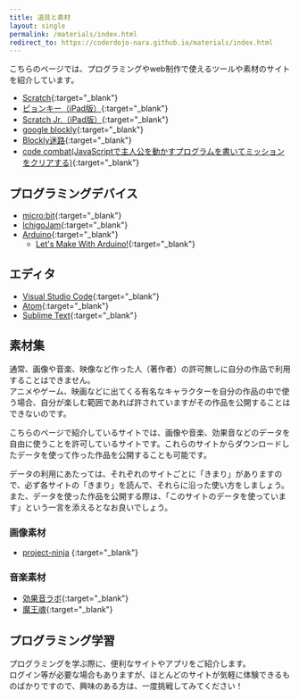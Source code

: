 ```yaml
---
title: 道具と素材
layout: single
permalink: /materials/index.html
redirect_to: https://coderdojo-nara.github.io/materials/index.html
---
```

こちらのページでは、プログラミングやweb制作で使えるツールや素材のサイトを紹介しています。

- [Scratch](http://scratch.mit.edu){:target="_blank"}
- [ピョンキー（iPad版）](https://itunes.apple.com/jp/app/pyonki/id905012686?mt=8){:target="_blank"}
- [Scratch Jr.（iPad版）](https://itunes.apple.com/us/app/scratchjr/id895485086?ls=1&amp;mt=8){:target="_blank"}
- [google blockly](http://code.google.com/p/blockly/){:target="_blank"}
-	[Blockly迷路](https://blockly-games.appspot.com/maze?lang=ja){:target="_blank"}
- [code combat(JavaScriptで主人公を動かすプログラムを書いてミッションをクリアする)](http://codecombat.com){:target="_blank"}

## プログラミングデバイス
- [micro:bit](https://microbit.org){:target="_blank"}
- [IchigoJam](http://ichigojam.net/){:target="_blank"}
- [Arduino](http://www.arduino.cc/){:target="_blank"}
    - [Let's Make With Arduino!](http://lets.makewitharduino.com/){:target="_blank"}

## エディタ
- [Visual Studio Code](https://azure.microsoft.com/ja-jp/products/visual-studio-code/){:target="_blank"}
- [Atom](https://atom.io/){:target="_blank"}
- [Sublime Text](https://www.sublimetext.com/){:target="_blank"}

## 素材集
通常、画像や音楽、映像など作った人（著作者）の許可無しに自分の作品で利用することはできません。  
アニメやゲーム、映画などに出てくる有名なキャラクターを自分の作品の中で使う場合、自分が楽しむ範囲であれば許されていますがその作品を公開することはできないのです。

こちらのページで紹介しているサイトでは、画像や音楽、効果音などのデータを自由に使うことを許可しているサイトです。これらのサイトからダウンロードしたデータを使って作った作品を公開することも可能です。

データの利用にあたっては、それぞれのサイトごとに「きまり」がありますので、必ず各サイトの「きまり」を読んで、それらに沿った使い方をしましょう。また、データを使った作品を公開する際は、「このサイトのデータを使っています」という一言を添えるとなお良いでしょう。

### 画像素材
- [project-ninja](https://github.com/spicagraph/project-ninja) {:target="_blank"}

### 音楽素材
- [効果音ラボ](http://soundeffect-lab.info/){:target="_blank"}
- [魔王魂](http://maoudamashii.jokersounds.com/){:target="_blank"}

## プログラミング学習
プログラミングを学ぶ際に、便利なサイトやアプリをご紹介します。  
ログイン等が必要な場合もありますが、ほとんどのサイトが気軽に体験できるものばかりですので、興味のある方は、一度挑戦してみてください！

